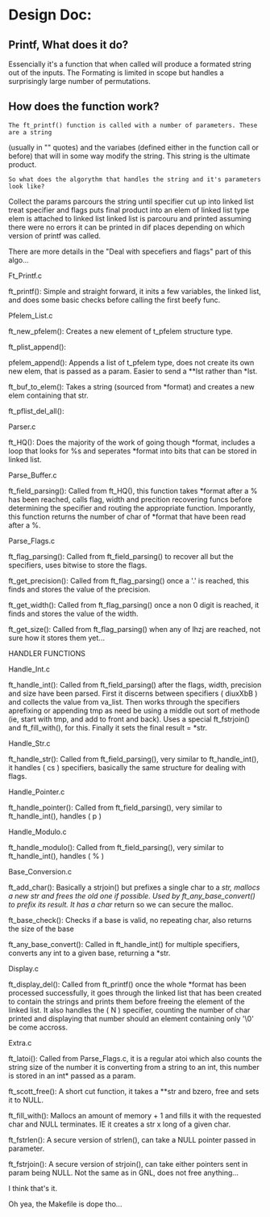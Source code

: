 
# Design Doc:

## Printf, What does it do?
Essencially it's a function that when called will produce a formated string out of 
the inputs. The Formating is limited in scope but handles a surprisingly large number
of permutations.



## How does the function work?
	The ft_printf() function is called with a number of parameters. These are a string
(usually in "" quotes) and the variabes (defined either in the function call
or before) that will in some way modify the string. This string is the ultimate product.

	So what does the algorythm that handles the string and it's parameters look like?


Collect the params
parcours the string until specifier
cut up into linked list
treat specifier and flags
puts final product into an elem of linked list type
elem is attached to linked list
linked list is parcouru and printed assuming there were no errors
it can be printed in dif places depending on which version of printf was called.

There are more details in the "Deal with specefiers and flags" part of this algo... 





Ft_Printf.c

ft_printf():
Simple and straight forward, it inits a few variables, the linked list,
and does some basic checks before calling the first beefy func.



Pfelem_List.c

ft_new_pfelem():
Creates a new element of t_pfelem structure type.

ft_plist_append():


pfelem_append():
Appends a list of t_pfelem type, does not create its own new elem, that
is passed as a param. Easier to send a **lst rather than *lst.

ft_buf_to_elem():
Takes a string (sourced from *format) and creates a new elem containing
that str.

ft_pflist_del_all():




Parser.c

ft_HQ():
Does the majority of the work of going though *format, includes a loop
that looks for %s and seperates *format into bits that can be stored in
linked list.



Parse_Buffer.c

ft_field_parsing():
Called from ft_HQ(), this function takes *format after a % has been reached,
calls flag, width and precition recovering funcs before determining the
specifier and routing the appropriate function.
Imporantly, this function returns the number of char of *format that have
been read after a %.



Parse_Flags.c

ft_flag_parsing():
Called from ft_field_parsing() to recover all but the specifiers, uses
bitwise to store the flags.

ft_get_precision():
Called from ft_flag_parsing() once a '.' is reached, this finds and stores
the value of the precision.

ft_get_width():
Called from ft_flag_parsing() once a non 0 digit is reached, it finds
and stores the value of the width.

ft_get_size():
Called from ft_flag_parsing() when any of lhzj are reached, not sure how
it stores them yet...



HANDLER FUNCTIONS

Handle_Int.c

ft_handle_int():
Called from ft_field_parsing() after the flags, width, precision and size have
been parsed.
First it discerns between specifiers ( diuxXbB ) and collects the value from
va_list.
Then works through the specifiers aprefixing or appending tmp as need be
using a middle out sort of methode (ie, start with tmp, and add to front and
back). Uses a special ft_fstrjoin() and ft_fill_with(), for this.
Finally it sets the final result = *str.


Handle_Str.c

ft_handle_str():
Called from ft_field_parsing(), very similar to ft_handle_int(), it handles
( cs ) specifiers, basically the same structure for dealing with flags.


Handle_Pointer.c

ft_handle_pointer():
Called from ft_field_parsing(), very similar to ft_handle_int(), handles ( p )


Handle_Modulo.c

ft_handle_modulo():
Called from ft_field_parsing(), very similar to ft_handle_int(), handles ( % )


Base_Conversion.c

ft_add_char():
Basically a strjoin() but prefixes a single char to a *str, mallocs a new str
and frees the old one if possible.
Used by ft_any_base_convert() to prefix its result.
It has a char* return so we can secure the malloc.

ft_base_check():
Checks if a base is valid, no repeating char, also returns the size of the base

ft_any_base_convert():
Called in ft_handle_int() for multiple specifiers, converts any int to a given
base, returning a *str.


Display.c

ft_display_del():
Called from ft_printf() once the whole *format has been processed successfully,
it goes through the linked list that has been created to contain the strings
and prints them before freeing the element of the linked list.
It also handles the ( N ) specifier, counting the number of char printed and
displaying that number should an element containing only '\0' be come accross.


Extra.c

ft_latoi():
Called from Parse_Flags.c, it is a regular atoi which also counts the string
size of the number it is converting from a string to an int, this number is
stored in an int* passed as a param.

ft_scott_free():
A short cut function, it takes a **str and bzero, free and sets it to NULL.

ft_fill_with():
Mallocs an amount of memory + 1 and fills it with the requested char and
NULL terminates.
IE it creates a str x long of a given char.

ft_fstrlen():
A secure version of strlen(), can take a NULL pointer passed in parameter.

ft_fstrjoin():
A secure version of strjoin(), can take either pointers sent in param being
NULL. Not the same as in GNL, does not free anything...




I think that's it.

Oh yea, the Makefile is dope tho...










